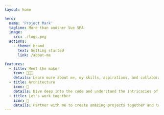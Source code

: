 ```yaml
---
layout: home

hero:
  name: 'Project Mark'
  tagline: More than another Vue SPA
  image:
    src: ./logo.png
  actions:
    - theme: brand
      text: Getting started
      link: /about-me

features:
  - title: Meet the maker
    icon: 🧑🏼‍💻
    details: Learn more about me, my skills, aspirations, and collaborative potential
  - title: Architecture
    icon: 🧬
    details: Dive deep into the code and understand the intricacies of this project
  - title: Let's work together
    icon: 🎯
    details: Partner with me to create amazing projects together and take them to market
---
```

